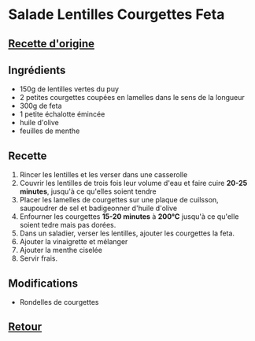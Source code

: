 # Salade Lentilles Courgettes Feta
## [Recette d'origine](https://www.delscookingtwist.com/fr/salade-de-lentilles-courgettes-feta-et-menthe/)

## Ingrédients
- 150g de lentilles vertes du puy
- 2 petites courgettes coupées en lamelles dans le sens de la longueur
- 300g de feta
- 1 petite échalotte émincée
- huile d'olive
- feuilles de menthe

## Recette
1. Rincer les lentilles et les verser dans une casserolle
1. Couvrir les lentilles de trois fois leur volume d'eau et faire cuire **20-25 minutes**, jusqu'à ce qu'elles soient tendre
1. Placer les lamelles de courgettes sur une plaque de cuilsson, saupoudrer de sel et badigeonner d'huile d'olive
1. Enfourner les courgettes **15-20 minutes** à **200°C** jusqu'à ce qu'elle soient tedre mais pas dorées.
1. Dans un saladier, verser les lentilles, ajouter les courgettes la feta. 
1. Ajouter la vinaigrette et mélanger
1. Ajouter la menthe ciselée
1. Servir frais.


## Modifications
- Rondelles de courgettes


## [Retour](./)
